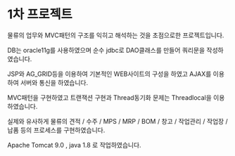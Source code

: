 # 1차 프로젝트 

물류의 업무와 MVC패턴의 구조를 익히고 해석하는 것을 초점으로한 프로젝트입니다.

DB는 oracle11g를 사용하였으며 순수 jdbc로 DAO클래스를 만들어 쿼리문을 작성하였습니다.

JSP와 AG_GRID등을 이용하여 기본적인 WEB사이트의 구성을 하였고 AJAX를 이용하여 서버와 통신을 하였습니다.

MVC패턴을 구현하였고 트랜잭션 구현과 Thread동기화 문제는 Threadlocal을 이용하였습니다.

실제와 유사하게 물류의 견적 / 수주 / MPS / MRP / BOM / 창고 / 작업관리 / 작업장 / 납품 등의 프로세스를 구현하였습니다.

Apache Tomcat 9.0 , java 1.8 로 작업하였습니다.
